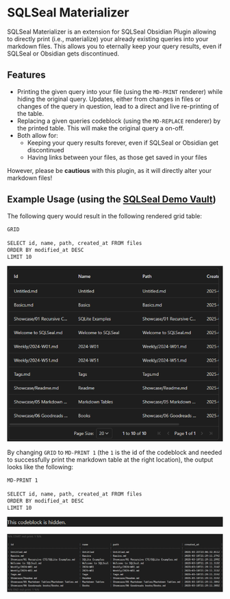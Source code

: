 # SQLSeal Materializer

SQLSeal Materializer is an extension for SQLSeal Obsidian Plugin allowing to directly print (i.e., materialize) your already existing queries into your markdown files. This allows you to eternally keep your query results, even if SQLSeal or Obsidian gets discontinued.

## Features

- Printing the given query into your file (using the `MD-PRINT` renderer) while hiding the original query. Updates, either from changes in files or changes of the query in question, lead to a direct and live re-printing of the table.
- Replacing a given queries codeblock (using the `MD-REPLACE` renderer) by the printed table. This will make the original query a on-off.
- Both allow for:
  - Keeping your query results forever, even if SQLSeal or Obsidian get discontinued
  - Having links between your files, as those get saved in your files

However, please be **cautious** with this plugin, as it will directly alter your markdown files!

## Example Usage (using the [SQLSeal Demo Vault](https://github.com/h-sphere/sql-seal-demo-vault))

The following query would result in the following rendered grid table:

```sqlseal
GRID

SELECT id, name, path, created_at FROM files
ORDER BY modified_at DESC
LIMIT 10
```

![Rendered Grid Table](./screenshots/sqlseal-grid.png)

By changing `GRID` to `MD-PRINT 1` (the `1` is the id of the codeblock and needed to successfully print the markdown table at the right location), the output looks like the following:

```sqlseal
MD-PRINT 1

SELECT id, name, path, created_at FROM files
ORDER BY modified_at DESC
LIMIT 10
```
![Hidden Codeblock](./screenshots/hidden-codeblock.png)

![Printed MD Table](./screenshots/sqlseal-md-print.png)
